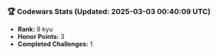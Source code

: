 ### 🏆 Codewars Stats (Updated: 2025-03-03 00:40:09 UTC)

- **Rank:** 8 kyu
- **Honor Points:** 3
- **Completed Challenges:** 1
